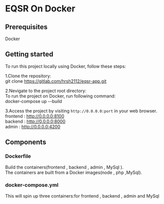 # EQSR On Docker

## Prerequisites
Docker

## Getting started
To run this project locally using Docker, follow these steps:

1.Clone the repository:\
git clone https://gitlab.com/hrsh2112/eqsr-app.git

2.Nevigate to the project root directory:\
To run the project on Docker, run following command:\
docker-compose up --build

3.Access the project by visiting `http://0.0.0.0:port` in your web browser.\
  frontend : http://0.0.0.0:8100 \
  backend  : http://0.0.0.0:8000 \
  admin    : http://0.0.0.0:4200


## Components

### Dockerfile
Build the containers(frontend , backend , admin , MySql ). \
The containers are built from a Docker images(node , php ,MySql).

### docker-compose.yml
This will spin up three containers:for frontend , backend , admin and MySql
